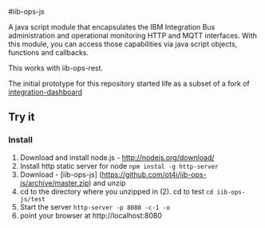 #iib-ops-js

A java script module that encapsulates the IBM Integration Bus administration and operational monitoring HTTP and MQTT interfaces. With this module, you can access those capabilities via java script objects, functions and callbacks.

This works with iib-ops-rest.

The initial prototype for this repository started life as a subset of a fork of [integration-dashboard](https://github.com/hosie/integration-dashboard)

## Try it
### Install
1. Download and install node.js - http://nodejs.org/download/
2. Install http static server for node ```npm instal -g http-server```
3. Download - [iib-ops-js] (https://github.com/ot4i/iib-ops-js/archive/master.zip)  and unzip
4. cd to the directory where you unzipped in (2). cd to test  ``` cd iib-ops-js/test ```
5. Start the server ``` http-server -p 8080 -c-1 -o ```
6. point your browser at http://localhost:8080
